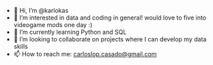 - 👋 Hi, I’m @karlokas
- 👀 I’m interested in data and coding in general! would love to five into videogame mods one day :)
- 🌱 I’m currently learning Python and SQL
- 💞️ I’m looking to collaborate on projects where I can develop my data skills
- 📫 How to reach me: carloslop.casado@gmail.com

<!---
karlokas/karlokas is a ✨ special ✨ repository because its `README.md` (this file) appears on your GitHub profile.
You can click the Preview link to take a look at your changes.
--->
